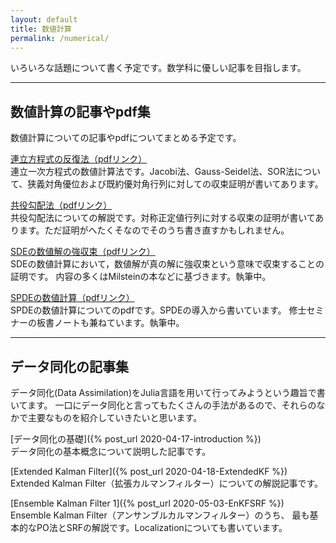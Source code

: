 ```yaml
---
layout: default
title: 数値計算
permalink: /numerical/
---
```

いろいろな話題について書く予定です。数学科に優しい記事を目指します。

---
## 数値計算の記事やpdf集
数値計算についての記事やpdfについてまとめる予定です。

[連立方程式の反復法（pdfリンク）](/blog_pdf/iterative_method/iterative_method.pdf)<br>
連立一次方程式の数値計算法です。Jacobi法、Gauss-Seidel法、SOR法について、狭義対角優位および既約優対角行列に対しての収束証明が書いてあります。

[共役勾配法（pdfリンク）](/blog_pdf/cg_method/cg_method.pdf)<br>
共役勾配法についての解説です。対称正定値行列に対する収束の証明が書いてあります。ただ証明がへたくそなのでそのうち書き直すかもしれません。

[SDEの数値解の強収束（pdfリンク）](/blog_pdf/SDEnumerical_strong_converge/SDEnumerical_strong_converge.pdf)<br>
SDEの数値計算において，数値解が真の解に強収束という意味で収束することの証明です。
内容の多くはMilsteinの本などに基づきます。執筆中。

[SPDEの数値計算（pdfリンク）](/blog_pdf/SPDE_numerical/SPDE_numerical.pdf)<br>
SPDEの数値計算についてのpdfです。SPDEの導入から書いています。
修士セミナーの板書ノートも兼ねています。執筆中。

---
## データ同化の記事集
データ同化(Data Assimilation)をJulia言語を用いて行ってみようという趣旨で書いてます。
一口にデータ同化と言ってもたくさんの手法があるので、それらのなかで主要なものを紹介していきたいと思います。

[データ同化の基礎]({% post_url 2020-04-17-introduction %})<br>
データ同化の基本概念について説明した記事です。

[Extended Kalman Filter]({% post_url 2020-04-18-ExtendedKF %})<br>
Extended Kalman Filter（拡張カルマンフィルター）についての解説記事です。

[Ensemble Kalman Filter 1]({% post_url 2020-05-03-EnKFSRF %})<br>
Ensemble Kalman Filter（アンサンブルカルマンフィルター）のうち、
最も基本的なPO法とSRFの解説です。Localizationについても書いています。